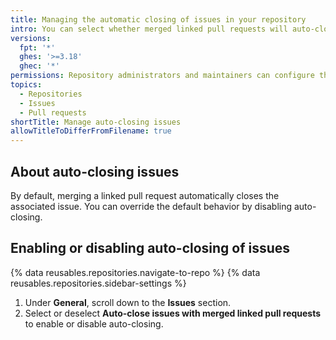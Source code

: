 ```yaml
---
title: Managing the automatic closing of issues in your repository
intro: You can select whether merged linked pull requests will auto-close your issues.
versions:
  fpt: '*'
  ghes: '>=3.18'
  ghec: '*'
permissions: Repository administrators and maintainers can configure the automating closing of issues in the repository, once related pull requests are merged.
topics:
  - Repositories
  - Issues
  - Pull requests
shortTitle: Manage auto-closing issues
allowTitleToDifferFromFilename: true
---
```


## About auto-closing issues

By default, merging a linked pull request automatically closes the associated issue. You can override the default behavior by disabling auto-closing.

## Enabling or disabling auto-closing of issues

{% data reusables.repositories.navigate-to-repo %}
{% data reusables.repositories.sidebar-settings %}
1. Under **General**, scroll down to the **Issues** section.
1. Select or deselect **Auto-close issues with merged linked pull requests** to enable or disable auto-closing.
